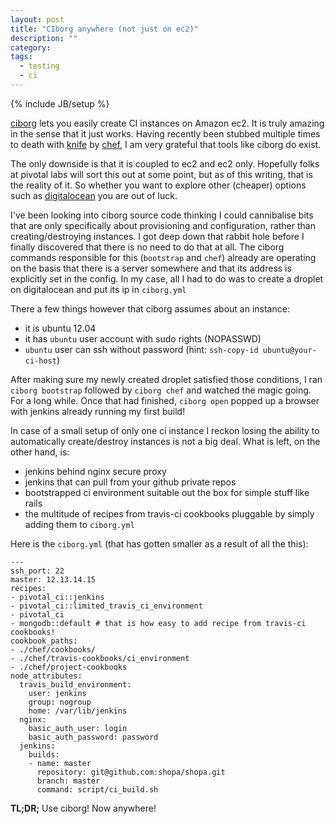 ```yaml
---
layout: post
title: "CIborg anywhere (not just on ec2)"
description: ""
category: 
tags:
  - testing
  - ci
---
```

{% include JB/setup %}

[ciborg](https://github.com/pivotal/ciborg) lets you easily create CI instances on Amazon ec2. It is truly amazing in the sense that it just works. Having recently been stubbed multiple times to death with [knife](http://docs.opscode.com/chef/knife.html) by [chef](http://www.opscode.com/chef/), I am very grateful that tools like ciborg do exist. 

The only downside is that it is coupled to ec2 and ec2 only. Hopefully folks at pivotal labs will sort this out at some point, but as of this writing, that is the reality of it. So whether you want to explore other (cheaper) options such as [digitalocean](https://www.digitalocean.com/) you are out of luck.

I've been looking into ciborg source code thinking I could cannibalise bits that are only specifically about provisioning and configuration, rather than creating/destroying instances. I got deep down that rabbit hole before I finally discovered that there is no need to do that at all. The ciborg commands responsible for this (`bootstrap` and `chef`) already are operating on the basis that there is a server somewhere and that its address is explicitly set in the config. In my case, all I had to do was to create a droplet on digitalocean and put its ip in `ciborg.yml`

There a few things however that ciborg assumes about an instance:

- it is ubuntu 12.04
- it has `ubuntu` user account with sudo rights (NOPASSWD)
- `ubuntu` user can ssh without password (hint: `ssh-copy-id ubuntu@your-ci-host`)

After making sure my newly created droplet satisfied those conditions, I ran `ciborg bootstrap` followed by `ciborg chef` and watched the magic going. For a long while. Once that had finished, `ciborg open` popped up a browser with jenkins already running my first build!

In case of a small setup of only one ci instance I reckon losing the ability to automatically create/destroy instances is not a big deal. What is left, on the other hand, is:

- jenkins behind nginx secure proxy
- jenkins that can pull from your github private repos
- bootstrapped ci environment suitable out the box for simple stuff like rails
- the multitude of recipes from travis-ci cookbooks pluggable by simply adding them to `ciborg.yml`

Here is the `ciborg.yml` (that has gotten smaller as a result of all the this):

    ---
    ssh_port: 22
    master: 12.13.14.15
    recipes:
    - pivotal_ci::jenkins
    - pivotal_ci::limited_travis_ci_environment
    - pivotal_ci
    - mongodb::default # that is how easy to add recipe from travis-ci cookbooks!
    cookbook_paths:
    - ./chef/cookbooks/
    - ./chef/travis-cookbooks/ci_environment
    - ./chef/project-cookbooks
    node_attributes:
      travis_build_environment:
        user: jenkins
        group: nogroup
        home: /var/lib/jenkins
      nginx:
        basic_auth_user: login
        basic_auth_password: password
      jenkins:
        builds:
        - name: master
          repository: git@github.com:shopa/shopa.git
          branch: master
          command: script/ci_build.sh


**TL;DR;** Use ciborg! Now anywhere!


